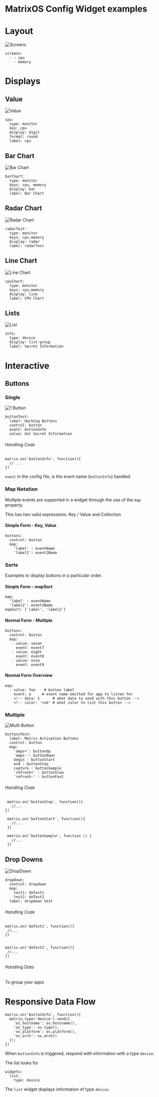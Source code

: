 # MatrixOS Config Widget examples

# Layout
![Screens](img/screens.png)
```
screens:
  - - cpu
    - memory
```

# Displays

## Value
![Value](img/value.png)
```
cpu:
  type: monitor
  key: cpu
  display: digit
  format: round
  label: cpu
```

## Bar Chart
![Bar Chart](img/bar.png)
```
barChart:
  type: monitor
  keys: cpu, memory
  display: bar
  label: Bar Chart
```

## Radar Chart
![Radar Chart](img/radar.png)
```
radarTest:
  type: monitor
  keys: cpu,memory
  display: radar
  label: radarTest
```

## Line Chart
![Line Chart](img/line.png)
```
cpuChart:
  type: monitor
  keys: cpu,memory
  display: line
  label: CPU Chart
```

## Lists
![List](img/secret.png)
```
info:
  type: device
  display: list-group
  label: Secret Information
```

# Interactive

## Buttons

### Single
![1 Button](img/1but.png)
```
buttonTest:
  label: Hacking Buttons
  control: button
  event: buttonInfo
  value: Get Secret Information
```
###### Handling Code
```
matrix.on('buttonInfo', function(){
  // ...
})
```
`event` in the config file, is the event name (`buttonInfo`) handled.


### Map Notation
Multiple events are supported in a widget through the use of the `map` property.

This has two valid expressions. Key / Value and Collection

#### Simple Form - Key, Value
```
buttons:
  control: button
  map:
    'label' : eventName
    'label2': event2Name
```

### Sorts
Examples to display buttons in a particular order.

#### Simple Form - mapSort

```
map:
  'label' : eventName
  'label2': event2Name
mapSort: ['label', 'label2']
```

#### Normal Form - Multiple
```
buttons:
  control: button
  map:
   - value: seven
     event: event7
   - value: eight
     event: event8
   - value: nine
     event: event9
```

#### Normal Form Overview
```
map:
  - value: foo    # button label
    event: e     # event name emitted for app to listen for
    <!-- data: 1      # what data to send with this button -->
    <!-- color: 'red' # what color to tint this button -->
```

### Multiple
![Multi Button](img/nbut.png)
```
buttonsTest:
  label: Matrix Activation Buttons
  control: button
  map:
    'amps+': buttonUp
    'amps-': buttonDown
    begin : buttonStart
    end : buttonStop
    capture : buttonSample
    'refresh+' : buttonSlow
    'refresh-' : buttonFast
```
###### Handling Code
```
 matrix.on('buttonStop', function(){
   //...
})

 matrix.on('buttonStart', function(){
   //...
 })

 matrix.on('buttonSample', function () {
   //...
 })
```
## Drop Downs
![DropDown](img/drop.png)
```
dropDown:
  control: dropdown
  map:
    test1: doTest1
    test2: doTest2
  label: dropdown test
```
###### Handling Code
```
matrix.on('doTest1', function(){
 //...
})


matrix.on('doTest2', function(){
 //...
})
```

###### Handling Data
To group your apps

# Responsive Data Flow
```
matrix.on('buttonInfo', function(){
  matrix.type('device').send({
    'os_hostname': os.hostname(),
    'os_type': os.type(),
    'os_platform': os.platform(),
    'os_arch': os.arch()
  });
})
```
When `buttonInfo` is triggered, respond with information with a type `device`.

The list looks for
```
widgets:
  list:
    type: device
```
The `list` widget displays information of type `device`.
